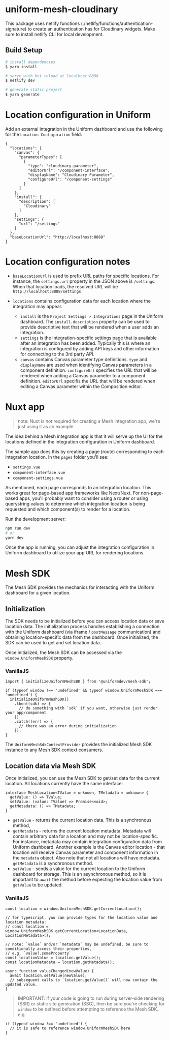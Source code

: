 # uniform-mesh-cloudinary

This package uses netlify functions (./netlify/functions/authentication-signature) to create an authentication has for Cloudinary widgets.
Make sure to install netlify CLI for local development.

## Build Setup

```bash
# install dependencies
$ yarn install

# serve with hot reload at localhost:8888
$ netlify dev

# generate static project
$ yarn generate
```

# Location configuration in Uniform

Add an external integration in the Uniform dashboard and use the following for the `Location Configuration` field:

```
{
  "locations": {
    "canvas": {
      "parameterTypes": [
        {
          "type": "cloudinary-parameter",
          "editorUrl": "/component-interface",
          "displayName": "Cloudinary Parameter",
          "configureUrl": "/component-settings"
        }
      ]
    },
    "install": {
      "description": [
        "Cloudinary"
      ]
    },
    "settings": {
      "url": "/settings"
    }
  },
  "baseLocationUrl": "http://localhost:8888"
}
```

# Location configuration notes

- `baseLocationUrl` is used to prefix URL paths for specific locations. For instance, the `settings.url` property in the JSON above is `/settings`. When that location loads, the resolved URL will be `http://localhost:8888/settings`

- `locations` contains configuration data for each location where the integration may appear.
  - `install` is the `Project Settings > Integrations` page in the Uniform dashboard. The `install.description` property can be used to provide descriptive text that will be rendered when a user adds an integration.
  - `settings` is the integration-specific settings page that is available after an integration has been added. Typically this is where an integration is configured by adding API keys and other information for connecting to the 3rd party API.
  - `canvas` contains Canvas parameter type definitions. `type` and `displayName` are used when identifying Canvas parameters in a component definition. `configureUrl` specifies the URL that will be rendered when adding a Canvas parameter to a component definition. `editorUrl` specifis the URL that will be rendered when editing a Canvas parameter within the Composition editor.

# Nuxt app

> note: Nuxt is _not_ required for creating a Mesh integration app, we're just using it as an example.

The idea behind a Mesh integration app is that it will serve up the UI for the locations defined in the integration configuration in Uniform dashboard.

The sample app does this by creating a page (route) corresponding to each integration location. In the `pages` folder you'll see:

- `settings.vue`
- `component-interface.vue`
- `component-settings.vue`

As mentioned, each page corresponds to an integration location. This works great for page-based app frameworks like Next/Nuxt. For non-page-based apps, you'll probably want to consider using a router or using querystring values to determine which integration location is being requested and which component(s) to render for a location.

Run the development server:

```bash
npm run dev
# or
yarn dev
```

Once the app is running, you can adjust the integration configuration in Uniform dashboard to utilize your app URL for rendering locations.

# Mesh SDK

The Mesh SDK provides the mechanics for interacting with the Uniform dashboard for a given location.

## Initialization

The SDK needs to be initialized before you can access location data or save location data. The initialization process handles establishing a connection with the Uniform dashboard (via iframe / `postMessage` communication) and obtaining location-specific data from the dashboard. Once initialized, the SDK can be used to get and set location data.

Once initialized, the Mesh SDK can be accessed via the `window.UniformMeshSDK` property.

### VanillaJS

```
import { initializeUniformMeshSDK } from '@uniformdev/mesh-sdk';

if (typeof window !== 'undefined' && typeof window.UniformMeshSDK === 'undefined') {
  initializeUniformMeshSDK()
    .then((sdk) => {
      // do something with `sdk` if you want, otherwise just render your app/component
    })
    .catch((err) => {
      // there was an error during initialization
    });
}

```

The `UniformMeshSdkContextProvider` provides the initialized Mesh SDK instance to any Mesh SDK context consumers.

## Location data via Mesh SDK

Once initialized, you can use the Mesh SDK to get/set data for the current location. All locations currently have the same interface:

```
interface MeshLocation<TValue = unknown, TMetadata = unknown> {
  getValue: () => TValue;
  setValue: (value: TValue) => Promise<void>;
  getMetadata: () => TMetadata;
}
```

- `getValue` - returns the current location data. This is a synchronous method,
- `getMetadata` - returns the current location metadata. Metadata will contain arbitrary data for a location and may not be location-specific. For instance, metadata may contain integration configuration data from Uniform dashboard. Another example is the Canvas editor location - that location will receive Canvas parameter and component information in the `metadata` object. Also note that not all locations will have metadata. `getMetadata` is a synchronous method.
- `setValue` - sends a value for the current location to the Uniform dashboard for storage. This is an asynchronous method, so it is important to `await` the method before expecting the location value from `getValue` to be updated.

### VanillaJS

```
const location = window.UniformMeshSDK.getCurrentLocation();

// for typescript, you can provide types for the location value and location metadata:
// const location = window.UniformMeshSDK.getCurrentLocation<LocationData, LocationMetadata>();

// note: `value` and/or `metadata` may be undefined, be sure to conditionally access their properties,
// e.g. `value?.someProperty`
const locationValue = location.getValue();
const locationMetadata = location.getMetadata();

async function valueChanged(newValue) {
  await location.setValue(newValue);
  // subsequent calls to `location.getValue()` will now contain the updated value.
}

```

> IMPORTANT: if your code is going to run during server-side rendering (SSR) or static site generation (SSG), then be sure you're checking for `window` to be defined before attempting to reference the Mesh SDK. e.g.

```
if (typeof window !== 'undefined') {
  // it is safe to reference window.UniformMeshSDK here
}
```
